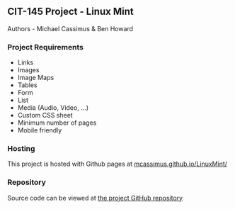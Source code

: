 ## CIT-145 Project - Linux Mint
Authors - Michael Cassimus & Ben Howard

### Project Requirements
- Links
- Images
- Image Maps
- Tables
- Form
- List
- Media (Audio, Video, ...)
- Custom CSS sheet
- Minimum number of pages
- Mobile friendly

### Hosting
This project is hosted with Github pages at
[mcassimus.github.io/LinuxMint/](https://mcassimus.github.io/LinuxMint/)


### Repository
Source code can be viewed at [the project GitHub repository](https://github.com/MCassimus/LinuxMint)